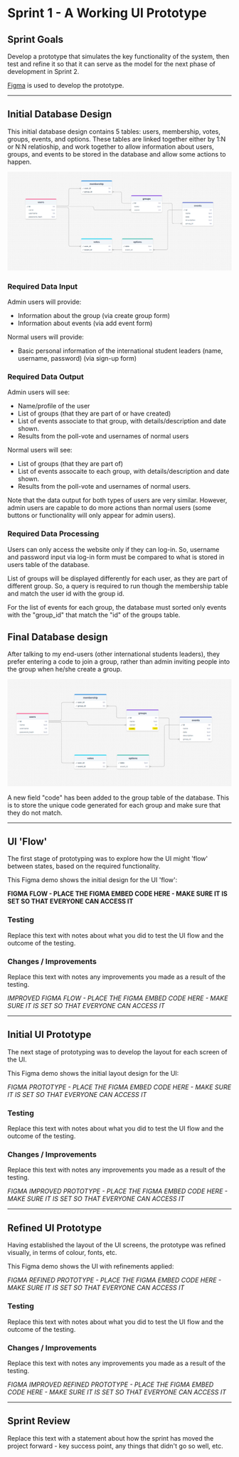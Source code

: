 # Sprint 1 - A Working UI Prototype


## Sprint Goals

Develop a prototype that simulates the key functionality of the system, then test and refine it so that it can serve as the model for the next phase of development in Sprint 2.

[Figma](https://www.figma.com/) is used to develop the prototype.


---

## Initial Database Design

This initial database design contains 5 tables: users, membership, votes, groups, events, and options. These tables are linked together either by 1:N or N:N relatioship, and work together to allow information about users, groups, and events to be stored in the database and allow some actions to happen.

![Original DB design](screenshots/0_DB.png)


### Required Data Input

Admin users will provide:
- Information about the group (via create group form)
- Information about events (via add event form)

Normal users will provide:
- Basic personal information of the international student leaders (name, username, password) (via sign-up form)

### Required Data Output

Admin users will see:
- Name/profile of the user
- List of groups (that they are part of or have created)
- List of events associate to that group, with details/description and date shown.
- Results from the poll-vote and usernames of normal users

Normal users will see:
- List of groups (that they are part of)
- List of events assocaite to each group, with details/description and date shown.
- Results from the poll-vote and usernames of normal users.

Note that the data output for both types of users are very similar. However, admin users are capable to do more actions than normal users (some buttons or functionality will only appear for admin users).


### Required Data Processing

Users can only access the website only if they can log-in. So, username and password input via log-in form must be compared to what is stored in users table of the database.

List of groups will be displayed differently for each user, as they are part of different group. So, a query is required to run though the membership table and match the user id with the group id.

For the list of events for each group, the database must sorted only events with the "group_id" that match the "id" of the groups table.

## Final Database design

After talking to my end-users (other international students leaders), they prefer entering a code to join a group, rather than admin inviting people into the group when he/she create a group.

![Final DB design](screenshots/1_DB.png)

A new field "code" has been added to the group table of the database. This is to store the unique code generated for each group and make sure that they do not match.


---

## UI 'Flow'

The first stage of prototyping was to explore how the UI might 'flow' between states, based on the required functionality.

This Figma demo shows the initial design for the UI 'flow':

**FIGMA FLOW - PLACE THE FIGMA EMBED CODE HERE - MAKE SURE IT IS SET SO THAT EVERYONE CAN ACCESS IT**

### Testing

Replace this text with notes about what you did to test the UI flow and the outcome of the testing.

### Changes / Improvements

Replace this text with notes any improvements you made as a result of the testing.

*IMPROVED FIGMA FLOW - PLACE THE FIGMA EMBED CODE HERE - MAKE SURE IT IS SET SO THAT EVERYONE CAN ACCESS IT*


---

## Initial UI Prototype

The next stage of prototyping was to develop the layout for each screen of the UI.

This Figma demo shows the initial layout design for the UI:

*FIGMA PROTOTYPE - PLACE THE FIGMA EMBED CODE HERE - MAKE SURE IT IS SET SO THAT EVERYONE CAN ACCESS IT*

### Testing

Replace this text with notes about what you did to test the UI flow and the outcome of the testing.

### Changes / Improvements

Replace this text with notes any improvements you made as a result of the testing.

*FIGMA IMPROVED PROTOTYPE - PLACE THE FIGMA EMBED CODE HERE - MAKE SURE IT IS SET SO THAT EVERYONE CAN ACCESS IT*


---

## Refined UI Prototype

Having established the layout of the UI screens, the prototype was refined visually, in terms of colour, fonts, etc.

This Figma demo shows the UI with refinements applied:

*FIGMA REFINED PROTOTYPE - PLACE THE FIGMA EMBED CODE HERE - MAKE SURE IT IS SET SO THAT EVERYONE CAN ACCESS IT*

### Testing

Replace this text with notes about what you did to test the UI flow and the outcome of the testing.

### Changes / Improvements

Replace this text with notes any improvements you made as a result of the testing.

*FIGMA IMPROVED REFINED PROTOTYPE - PLACE THE FIGMA EMBED CODE HERE - MAKE SURE IT IS SET SO THAT EVERYONE CAN ACCESS IT*


---

## Sprint Review

Replace this text with a statement about how the sprint has moved the project forward - key success point, any things that didn't go so well, etc.

